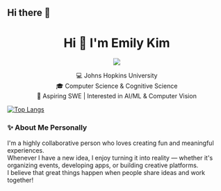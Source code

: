 ## Hi there 👋
<h1 align="center">Hi 👋 I'm Emily Kim</h1>

<p align="center">
  <img src="https://readme-typing-svg.demolab.com/?lines=Collaborative+%F0%9F%92%AC;Creative+%F0%9F%92%A1;Action-driven+%E2%9A%A1;Love+turning+ideas+into+reality+%F0%9F%9A%80;Event+planner+•+App+builder+•+Dreamer" />
</p>

<p align="center">
  💻 Johns Hopkins University <br>
  🎓 Computer Science & Cognitive Science <br>
  🌱 Aspiring SWE | Interested in AI/ML & Computer Vision
</p>

[![Top Langs](https://github-readme-stats.vercel.app/api/top-langs/?username=emilytykim)](https://github.com/anuraghazra/github-readme-stats)


### ✨ About Me Personally

I'm a highly collaborative person who loves creating fun and meaningful experiences.  
Whenever I have a new idea, I enjoy turning it into reality — whether it's organizing events, developing apps, or building creative platforms.  
I believe that great things happen when people share ideas and work together!
